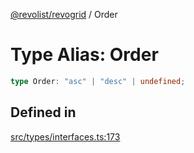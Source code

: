 [@revolist/revogrid](README.md) / Order

# Type Alias: Order

```ts
type Order: "asc" | "desc" | undefined;
```

## Defined in

[src/types/interfaces.ts:173](https://github.com/revolist/revogrid/blob/6957d67da887b25ac544cadb80669dc782e7d7d6/src/types/interfaces.ts#L173)
